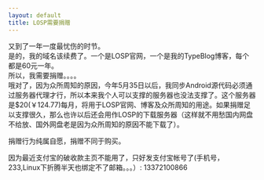```yaml
---
layout: default
title: LOSP需要捐赠
---
```

又到了一年一度最忧伤的时节。  
是的，我的域名该续费了。一个是LOSP官网，一个是我的TypeBlog博客，每个都是60元一年。  
所以，我需要捐赠。。。。  
哦对了，因为众所周知的原因，今年5月35日以后，我同步Android源代码必须通过服务器代理才行，所以本来我个人可以支撑的服务器也没法支撑了。这个服务器是$20(￥124.77)每月，将用于LOSP官网、博客及众所周知的用途。如果捐赠足以支撑很久，那么也许以后还会用作LOSP的下载服务器（这样就不用愁国内网盘不给放、国外网盘老是因为众所周知的原因不能下载了）。

捐赠行为纯属自愿，捐赠不同于购买。

因为最近支付宝的破收款主页不能用了，只好发支付宝帐号了(手机号，233,Linux下折腾半天也绑定不了邮箱。。。）: 13372100866
